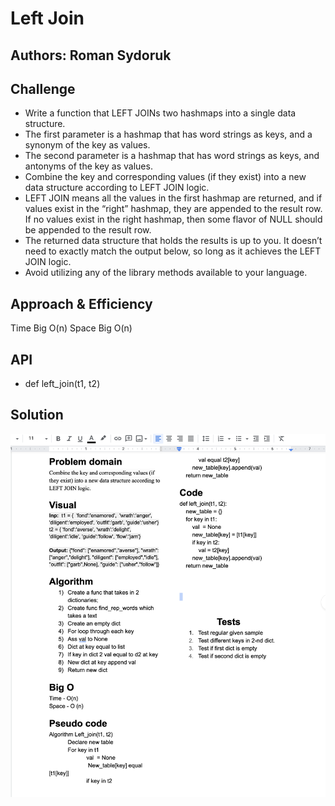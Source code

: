 # Left Join

## Authors: Roman Sydoruk

## Challenge
- Write a function that LEFT JOINs two hashmaps into a single data structure.
- The first parameter is a hashmap that has word strings as keys, and a synonym of the key as values.
- The second parameter is a hashmap that has word strings as keys, and antonyms of the key as values.
- Combine the key and corresponding values (if they exist) into a new data structure according to LEFT JOIN logic.
- LEFT JOIN means all the values in the first hashmap are returned, and if values exist in the “right” hashmap, they are appended to the result row. If no values exist in the right hashmap, then some flavor of NULL should be appended to the result row.
- The returned data structure that holds the results is up to you. It doesn’t need to exactly match the output below, so long as it achieves the LEFT JOIN logic.
- Avoid utilizing any of the library methods available to your language.
## Approach & Efficiency
Time Big O(n) Space Big O(n)

## API 
* def left_join(t1, t2)
    
## Solution
<img src="https://github.com/sydoruk89/python-data-structures-and-algorithms/blob/master/assets/left_join.png">


